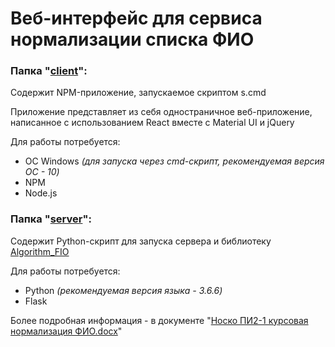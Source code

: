 # Веб-интерфейс для сервиса нормализации списка ФИО

### Папка "[client](https://github.com/MaximNosko/FIO_normalization/tree/master/client)":

Содержит NPM-приложение, запускаемое скриптом s.cmd

Приложение представляет из себя одностраничное веб-приложение, написанное с использованием React вместе с Material UI и jQuery

Для работы потребуется:
* ОС Windows *(для запуска через cmd-скрипт, рекомендуемая версия ОС - 10)*
* NPM
* Node.js

### Папка "[server](https://github.com/MaximNosko/FIO_normalization/tree/master/server)":

Содержит Python-скрипт для запуска сервера и библиотеку [Algorithm_FIO](https://github.com/AnnaBuchneva/Algorithm_FIO)

Для работы потребуется:
* Python *(рекомендуемая версия языка - 3.6.6)*
* Flask

Более подробная информация - в документе "[Носко ПИ2-1 курсовая нормализация ФИО.docx](https://github.com/MaximNosko/FIO_normalization/blob/master/Носко%20ПИ2-1%20курсовая%20нормализация%20ФИО.docx)"
